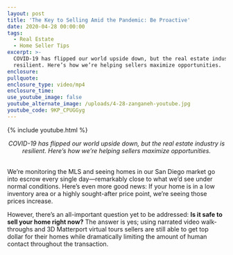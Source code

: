 ```yaml
---
layout: post
title: 'The Key to Selling Amid the Pandemic: Be Proactive'
date: 2020-04-28 00:00:00
tags:
  - Real Estate
  - Home Seller Tips
excerpt: >-
  COVID-19 has flipped our world upside down, but the real estate industry is
  resilient. Here’s how we’re helping sellers maximize opportunities.
enclosure:
pullquote:
enclosure_type: video/mp4
enclosure_time:
use_youtube_image: false
youtube_alternate_image: /uploads/4-28-zanganeh-youtube.jpg
youtube_code: 9KP_CPUGGyg
---
```


{% include youtube.html %}

<center><em>COVID-19 has flipped our world upside down, but the real estate industry is resilient. Here&rsquo;s how we&rsquo;re helping sellers maximize opportunities.</em></center>

<br>We’re monitoring the MLS and seeing homes in our San Diego market go into escrow every single day—remarkably close to what we’d see under normal conditions. Here’s even more good news: If your home is in a low inventory area or a highly sought-after price point, we’re seeing those prices increase.

However, there’s an all-important question yet to be addressed: **Is it safe to sell your home right now?** The answer is yes; using narrated video walk-throughs and 3D Matterport virtual tours sellers are still able to get top dollar for their homes while dramatically limiting the amount of human contact throughout the transaction.